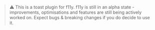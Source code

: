 > ⚠️ This is a toast plugin for f11y. f11y is still in an alpha state - improvements, optimisations and features are still being actively worked on. Expect bugs & breaking changes if you do decide to use it.

